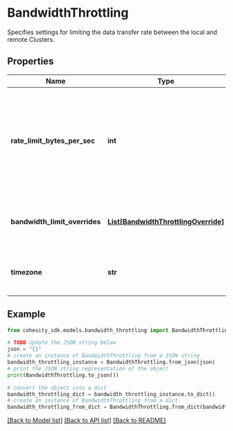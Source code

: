 # BandwidthThrottling

Specifies settings for limiting the data transfer rate between the local and remote Clusters.

## Properties

Name | Type | Description | Notes
------------ | ------------- | ------------- | -------------
**rate_limit_bytes_per_sec** | **int** | Specifies the maximum allowed data transfer rate between the local Cluster and remote Clusters. | [optional] 
**bandwidth_limit_overrides** | [**List[BandwidthThrottlingOverride]**](BandwidthThrottlingOverride.md) | Specifies the max rate limit at which we upload the data. | [optional] 
**timezone** | **str** | Specifies a time zone for the specified time period. | [optional] 

## Example

```python
from cohesity_sdk.models.bandwidth_throttling import BandwidthThrottling

# TODO update the JSON string below
json = "{}"
# create an instance of BandwidthThrottling from a JSON string
bandwidth_throttling_instance = BandwidthThrottling.from_json(json)
# print the JSON string representation of the object
print(BandwidthThrottling.to_json())

# convert the object into a dict
bandwidth_throttling_dict = bandwidth_throttling_instance.to_dict()
# create an instance of BandwidthThrottling from a dict
bandwidth_throttling_from_dict = BandwidthThrottling.from_dict(bandwidth_throttling_dict)
```
[[Back to Model list]](../README.md#documentation-for-models) [[Back to API list]](../README.md#documentation-for-api-endpoints) [[Back to README]](../README.md)


